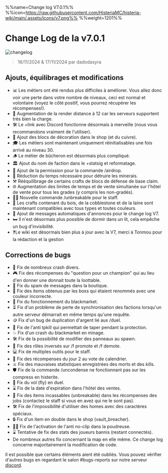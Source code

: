 %%name=Change log V7.0.1%%
%%icon=https://raw.githubusercontent.com/HisteriaMC/histeria-wiki/main/.assets/icons/v7.png%%
%%weight=1201%%

# Change Log de la v7.0.1

![changelog](https://raw.githubusercontent.com/HisteriaMC/histeria-wiki/main/.assets/icons/changelog.png)

> 16/11/2024 & 17/11/2024 par dadodasyra

## Ajouts, équilibrages et modifications

- 📊 Les métiers ont été rendus plus difficiles à améliorer. Vous allez donc voir une perte dans votre nombre de niveaux, ceci est normal et volontaire (voyez le côté positif, vous pourrez récupérer les récompenses!).
- 📍 Augmentation de la render distance à 12 car les serveurs supportent très bien la charge.
- 🛠️ Le +link avec Discord fonctionne désormais à merveille (nous vous recommandons vraiment de l'utiliser).
- 🎄 Ajout des blocs de décoration dans le shop (et du cuivre).
- 🎓 Les métiers sont maintenant uniquement réinitialisables une fois arrivé au niveau 30.
- 🪵 Le métier de bûcheron est désormais plus compliqué.
- 🏛 Ajout du nom de faction dans le +statsig et reformatage.
- 🎁 Ajout de la permission pour la commande /airdrop.
- 💨 Réduction du temps nécessaire pour détruire les minerais.
- ⚒️ Rééquilibrage de certains crafts de blocs de défense de base claim.
- 🌐 Augmentation des limites de temps et de vente simultanée sur l'hôtel de vente pour tous les grades (y compris les non-gradés).
- 👷‍♀️ Nouvelle commande /unbreakable pour le staff.
- 🌳 Les crafts contenant du bois, de la cobblestone et de la laine sont maintenant compatibles avec tous types et toutes couleurs.
- 📢 Ajout de messages automatiques d'annonces pour le change log V7.
- 🛏️ Il n'est désormais plus possible de dormir dans un lit, cela empêche un bug d'invisibilité.
- ❓Le wiki est désormais bien plus à jour avec la V7, merci à Tonmou pour la rédaction et la gestion

## Corrections de bugs

- 🚀 Fix de nombreux crash divers.
- 🎮 Fix des récompenses du "question pour un champion" qui au lieu d'en donner une donnait toute la loottable.
- 💬 Fix du spam de messages dans la boutique.
- 🌟 Fix des items obtenus par les boxs qui étaient renommés avec une couleur incorrecte.
- 💸 Fix du fonctionnement du blackmarket.
- ⏳ Fix d'un problème de perte de synchronisation des factions lorsqu'un autre serveur démarrait en même temps qu'une requête.
- 🪙 Fix d'un bug de duplication d'argent lié aux /duel.
- 🎯 Fix de l'anti tpkill qui permettait de taper pendant la protection.
- 💥 Fix d'un crash du blackmarket en minage.
- 🛠️ Fix de la possibilité de modifier des panneaux au spawn.
- 👮️ Fix des rôles inversés sur /f promote et /f demote.
- 💻 Fix de multiples outils pour le staff.
- 📅 Fix des récompenses du jour 2 au vote de calendrier.
- ⚔️ Fix des mauvaises statistiques enregistrées des morts et des kills.
- 🛡️ Fix de la commande /uncondense ne fonctionnant pas sur les compress en histerite.
- 🌈 Fix du vol (fly) en duel.
- ⌛ Fix de la date d'expiration dans l'hôtel des ventes.
- 🧱 Fix des items incassables (unbreakable) dans les récompenses des jobs (contactez le staff si vous en avez qui ne le sont pas).
- 🛠️ Fix de l'impossibilité d'utiliser des homes avec des caractères spéciaux.
- 🔒 Fix d'un item en double dans le shop (vault_breacher).
- 👩‍💻 Fix de l'activation de l'anti no-clip dans la poudreuse.
- ⌛ Tentative de fix des stats des joueurs bannis (restant connectés).
- De nombreux autres fix concernant la map en elle même. Ce change log concerne majoritairement la modification de code.

Il est possible que certains éléments aient été oubliés. Vous pouvez vérifier d'autres bugs en regardant le salon #bugs-reports sur notre serveur [discord](https://discord.gg/histeria).